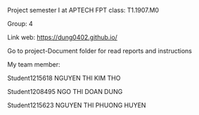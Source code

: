 Project semester I at APTECH FPT class: T1.1907.M0 

Group: 4

Link web: https://dung0402.github.io/

Go to project-Document folder for read reports and instructions

My team member:

Student1215618
NGUYEN THI KIM THO

Student1208495
NGO THI DOAN DUNG

Student1215623
NGUYEN THI PHUONG HUYEN

